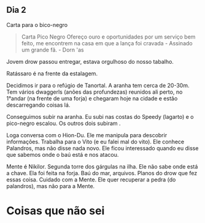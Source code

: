 ## Dia 2

Carta para o bico-negro
> Carta Pico Negro 
Ofereço ouro e oportunidades por um serviço bem feito, me encontrem na casa em que a lança foi cravada - Assinado um grande fã. 
\- Dorn 'as

Jovem drow passou entregar, estava orgulhoso do nosso tabalho.

Ratássaro é na frente da estalagem.

Decidimos ir para o refúgio de Tanortal. A aranha tem cerca de 20-30m. Tem vários dwaggerls (anões das profundezas) reunidos ali perto, no 1°andar (na frente de uma forja) e chegaram hoje na cidade e estão descarregando coisas lá. 

Conseguimos subir na aranha. Eu subi nas costas do Speedy (lagarto) e o pico-negro escalou. Os outros dois subiram . 

Loga conversa com o Hion-Du. Ele me manipula para descobrir informações. Trabalha para o Vito (e eu falei mal do vito). Ele conhece Palandros, mas não disse nada novo. Ele ficou interessado quando eu disse que sabemos onde o baú está e nos atacou. 

Mente é Nikilor. Segunda torre dos gárgulas na ilha. Ele não sabe onde está a chave. Ela foi feita na forja. Baú do mar, arquivos. Planos do drow que fez essas coisa. Cuidado com a Mente. Ele quer recuperar a pedra (do palandros), mas não para a Mente. 



# Coisas que não sei
